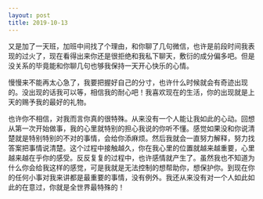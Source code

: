 ```yaml
---
layout: post
title: 2019-10-13 
---
```


又是加了一天班，加班中间找了个理由，和你聊了几句微信，也许是前段时间我表现的过火了，现在看得出来你还是很拒绝和我私下聊天，敷衍的成分偏多吧。但是没关系的毕竟能和你聊几句也够我保持一天开心快乐的心情。

慢慢来不能再太心急了，我要把握好自己的分寸，也许什么时候就会有奇迹出现的。没出现的话我可以等，相信我的耐心吧！我喜欢现在的生活，你的出现就是上天的赐予我的最好的礼物。

也许你不相信，对我而言你真的很特殊。从来没有一个人能让我如此的心动。回想从第一次开始做事，我的心里就特别的担心我说的你听不懂。感觉如果没和你说清楚就是特别特别的不对的事情，会给你添麻烦。然后我就会一直努力解释，努力找答案把事情说清楚。这个过程中接触越久，你在我心里的位置就越来越重要，心里越来越在乎你的感受。反反复复的过程中，也许感情就产生了。虽然我也不知道为什么你会给我这样的感觉，可是我就是无法控制的想帮助你，想保护你。到现在你的任何小事对我来讲都是最重要的事情，没有例外。我还从来没有对一个人如此如此的在意过，你就是全世界最特殊的！